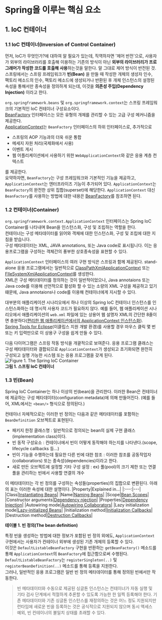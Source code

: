 Spring을 이루는 핵심 요소
======
## 1. IoC 컨테이너
### 1.1 IoC 컨테이너(Inversion of Control Container)
먼저, IoC가 무엇인가?에 대하여 알 필요가 있는데, 직역하자면 '제어 반전'으로, 사용자가 외부의 라이브러리를 호출해 이용하는 기존의 방식이 아닌 **외부의 라이브러리가 프로그래머가 작성한 코드를 호출해 사용**하는것을 말한다. 말 그대로 제어 방식이 반전된 것. 
스프링에서는 스프링 프레임워크가 **빈(Bean)** 을 만들 때 작성한 개체의 생성자 인수, 팩토리 메소드의 인수, 팩토리 메소드에 생성되거나 반환된 후 개체 인스턴스의 설정된 속성을 통해서만 종속성을 정의하게 되는데, 이것을 **의존성 주입(Dependency Injection)** 이라고 한다.

`org.springframework.beans` 및 `org.springframework.context`는 스프링 프레임워크의 기본적인 IoC 컨테이너 구성요소이다.<br>
[BeanFactory](https://docs.spring.io/spring-framework/docs/5.3.13/javadoc-api/org/springframework/beans/factory/BeanFactory.html) 인터페이스는 모든 유형의 개체를 관리할 수 있는 고급 구성 메커니즘을 제공한다.<br>
[ApplicationContext](https://docs.spring.io/spring-framework/docs/5.3.13/javadoc-api/org/springframework/context/ApplicationContext.html)는 `BeanFactory` 인터페이스의 하위 인터페이스로, 추가적으로

- 스프링의 AOP 기능과의 더욱 쉬운 통합
- 메세지 자원 처리(국제화에서 사용)
- 이벤트 게시
- 웹 어플리케이션에서 사용하기 위한 `WebApplicationContext`와 같은 응용 계층 컨텍스트

를 제공한다.<br>
요약하자면, `BeanFactory`는 구성 프레임워크와 기본적인 기능을 제공하고, `ApplicationContext`는 엔터프라이즈 기능이 추가되어 있다. `ApplicationContext`는 `BeanFactory`의 완전한 상위 집합(superset)에 해당한다. `ApplicationContext` 대신 `BeanFactory`를 사용하는 방법에 대한 내용은 [BeanFactory](https://docs.spring.io/spring-framework/docs/current/reference/html/core.html#beans-beanfactory)를 참조하면 된다.

### 1.2 컨테이너(Container)
`org.springframework.context.ApplicationContext` 인터페이스는 Spring IoC Container를 나타내며 Bean을 인스턴스화, 구성 및 조립하는 역할을 한다.<br>
컨테이너는 구성 메타데이터를 읽어와 객체에 대한 인스턴스화, 구성 및 조립에 대한 지침을 받습니다.<br>
구성 메타데이터는 XML, JAVA annotations, 또는 Java code로 표시됩니다. 이는 응용프로그램을 구성하는 객체간의 풍부한 상호종속성을 표현할 수 있다.<br>

`ApplicationContext` 인터페이스의 여러 구현 방식은 스프링과 함께 제공된다. stand-alone 응용 프로그램에서는 일반적으로 [ClassPathXmlApplicationContext](https://docs.spring.io/spring-framework/docs/5.3.13/javadoc-api/org/springframework/context/support/ClassPathXmlApplicationContext.html) 또는 [FIleSystemXmlApplicationContext](https://docs.spring.io/spring-framework/docs/5.3.13/javadoc-api/org/springframework/context/support/FileSystemXmlApplicationContext.html)를 생성한다.<br>
XML은 구성 메타데이터를 정의하는 것이 일반적이었으나, Java annotaions 또는 Java code를 이용해 선언적으로 활성화 할 수 있는 소량의 XML 구성을 제공하고 있기 떄문에, Java annotaions나 code를 이용해 컨테이너에게 지시할 수 있다.<br>

대부분의 애플리케이션 시나리오에서 하나 이상의 Spring IoC 컨테이너 인스턴스를 인스턴스화하는 데 명시적 사용자 코드가 필요하지 않다. 예를 들어, 웹 애플리케이션 시나리오에서 애플리케이션의 `web.xml` 파일에 있는 상용어 웹 설명자 XML의 간단한 8줄이면 충분하다([편리한 웹 애플리케이션에서의 ApplicationContext 인스턴스화](https://docs.spring.io/spring-framework/docs/current/reference/html/core.html#context-create)).<br>
[Spring Tools for Eclipse](https://spring.io/tools)(이클립스 지원 개발 환경)를 사용할 경우 마우스 클릭 몇 번 또는 키 입력만으로 이 상용구 구성을 쉽게 만들 수 있다.<br>

다음 다이어그램은 스프링 작동 방식을 개괄적으로 보여준다. 응용 프로그램 클래스는 구성 메타데이터와 결합되므로 `ApplicationContext`가 생성되고 초기화되면 완전히 구성되고 실행 가능한 시스템 또는 응용 프로그램을 갖게 된다.
![Figure 1. The Spring IoC Container](https://docs.spring.io/spring-framework/docs/current/reference/html/images/container-magic.png)<br>
**그림 1. 스프링 IoC 컨테이너**

### 1.3 빈(Bean)
Spring IoC Container는 하나 이상의 빈(bean)을 관리한다. 이러한 Bean은 컨테이너에 제공하는 구성 메타데이터(configuration metadata)에 의해 만들어진다. (예를 들어, XML에서는 `<bean/>` 형식으로 정의된다.)<br>

컨테이너 자체적으로는 이러한 빈 정의는 다음과 같은 메타데이터를 포함하는 `BeanDefinition` 오브젝트로 표현된다.
- 패키지 한정 클래스명 : 일반적으로 정의되는 bean의 실제 구현 클래스(implementation class)이다.
- 빈 동작 구성요소 : 컨테이너에서 빈이 어떻게 동작해야 하는지를 나타낸다.(scope, lifecycle callbacks 등...)
- 빈이 기능을 수행하는데 필요한 다른 빈에 대한 참조 : 이러한 참조를 공동작업자(collaboratiors) 또는 종속성(dependencies)이라고 한다.
- 새로 만든 오브젝트에 설정할 기타 구성 설정 : ex) 풀(pool)의 크기 제한 또는 연결 풀을 관리하는 빈에서 사용할 연결의 개수<br>

이 메타데이터는 각 빈 정의를 구성하는 속성들(properties)의 집합으로 변환된다. 아래의 표는 이러한 속성에 대한 설명이다.
|Property|Explained in...|
|:---:|---|
|Class|[Instantiating Beans](https://docs.spring.io/spring-framework/docs/current/reference/html/core.html#beans-factory-class)|
|Name|[Naming Beans](https://docs.spring.io/spring-framework/docs/current/reference/html/core.html#beans-beanname)|
|Scope|[Bean Scopes](https://docs.spring.io/spring-framework/docs/current/reference/html/core.html#beans-factory-scopes)|
|Constructor arguments|[Dependency njection](https://docs.spring.io/spring-framework/docs/current/reference/html/core.html#beans-factory-collaborators)|
|Properties|[Dependency Injection](https://docs.spring.io/spring-framework/docs/current/reference/html/core.html#beans-factory-collaborators)|
|Autowiring mode|[Autowiring Collaborators](https://docs.spring.io/spring-framework/docs/current/reference/html/core.html#beans-factory-autowire)|
|Lazy initialization mode|[Lazy-initialized Beans](https://docs.spring.io/spring-framework/docs/current/reference/html/core.html#beans-factory-lazy-init)|
|Initialization method|[Initialization Callbacks](https://docs.spring.io/spring-framework/docs/current/reference/html/core.html#beans-factory-lifecycle-initializingbean)|
|Destruction method|[Destruction Callbacks](https://docs.spring.io/spring-framework/docs/current/reference/html/core.html#beans-factory-lifecycle-disposablebean)|

**테이블 1. 빈 정의(The bean definition)**<br>

특정 빈을 생성하는 방법에 대한 정보가 포함된 빈 정의 외에도, `ApplicationContext` 구현에서는 사용자가 컨테이너 외부에 생성된 기존 개체의 등록할 수 있다.<br>
이것은 `DefaultListableBeanFactory` 구현을 반환하는 `getBeanFactory()` 메소드를 통해 `ApplicationContext`의 `BeanFactory`에 접근함으로써 수행된다.<br>
`DefaultListableBeanFactory`는 `registerSingleton(..)` 및 `registerBeanDefinition(..)` 메소드를 통해 등록을 지원한다.<br>
그러나, 일반적인 응용 프로그램은 일반 빈 정의 메타데이터를 통해 정의된 빈에서만 작동한다.

> 빈 메타데이터와 수동으로 제공된 싱글톤 인스턴스는 컨테이너가 자동 실행 및 기타 검사 단계에서 적절하게 추론할 수 있도록 가능한 한 일찍 등록해야 한다. 기존 메타데이터와 기존 싱글톤 인스턴스를 재정의하는 것은 어느 정도 지원되지만 런타임에 새로운 빈을 등록하는 것은 공식적으로 지원되지 않으며 동시 액세스 예외, 빈 컨테이너의 불일치 상태를 초래할 수 있다.
